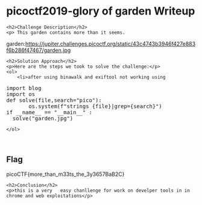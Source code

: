 
<!DOCTYPE html>
<html>
 
<body>
    <h1>picoctf2019-glory of garden  Writeup </h1>

    <h2>Challenge Description</h2>
    <p> This garden contains more than it seems.
garden:https://jupiter.challenges.picoctf.org/static/43c4743b3946f427e883f6b286f47467/garden.jpg
</p>

    <h2>Solution Approach</h2>
    <p>Here are the steps we took to solve the challenge:</p>
    <ol> 
        <li>after using binawalk and exiftool not working using 

<pre>
import blog
import os
def solve(file,search="pico"):
       os.system(f"strings {file}|grep={search}")
if __name__ == "__main__" :
  solve("garden.jpg")
</pre>
    </ol>
<br>
    <h2>Flag</h2>
    <p class="flag">picoCTF{more_than_m33ts_the_3y3657BaB2C}
</p>

    <h2>Conclusion</h2>
    <p>this is a very   easy chanllenge for work on develper tools in in chrome and web exploitations</p>
</body>
</html>

